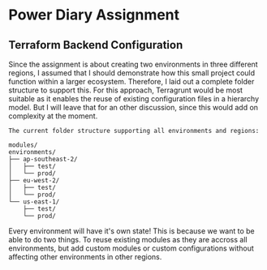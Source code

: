 # Power Diary Assignment

## Terraform Backend Configuration


Since the assignment is about creating two environments in three different regions, I assumed that I should demonstrate how this small project could function within a larger ecosystem. Therefore, I laid out a complete folder structure to support this. For this approach, Terragrunt would be most suitable as it enables the reuse of existing configuration files in a hierarchy model. But I will leave that for an other discussion, since this would add on complexity at the moment.

```
The current folder structure supporting all environments and regions:

modules/
environments/
├── ap-southeast-2/
│   ├── test/
│   └── prod/
├── eu-west-2/
│   ├── test/
│   └── prod/
└── us-east-1/
    ├── test/
    └── prod/
```
Every environment will have it's own state! This is because we want to be able to do two things. To reuse existing modules as they are accross all environments, but add custom modules or custom configurations without affecting other environments in other regions.
